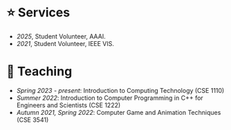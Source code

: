 # ⭐ Services
- *2025*, Student Volunteer, AAAI.
- *2021*, Student Volunteer, IEEE VIS.

# 📖 Teaching
- *Spring 2023 - present*: Introduction to Computing Technology (CSE 1110)
- *Summer 2022*: Introduction to Computer Programming in C++ for Engineers and Scientists (CSE 1222)
- *Autumn 2021, Spring 2022*: Computer Game and Animation Techniques (CSE 3541)